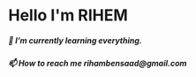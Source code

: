 <h1>Hello I'm RIHEM</h1>
<h5>🌱 I’m currently learning everything.</h5>
<h5>📫 How to reach me rihambensaad@gmail.com</h5>
